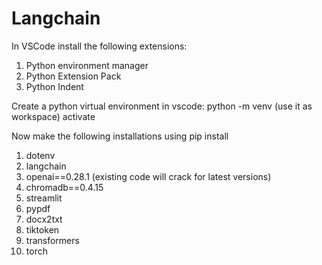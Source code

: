 # Langchain
In VSCode install the following extensions:
1. Python environment manager
2. Python Extension Pack
3. Python Indent

Create a python virtual environment in vscode: python -m venv <env-name>  (use it as workspace)
activate <env-name> 

Now make the following installations using pip install
1. dotenv
2. langchain
3. openai==0.28.1 (existing code will crack for latest versions)
4. chromadb==0.4.15
5. streamlit
6. pypdf
7. docx2txt
8. tiktoken
9. transformers
10. torch



 
